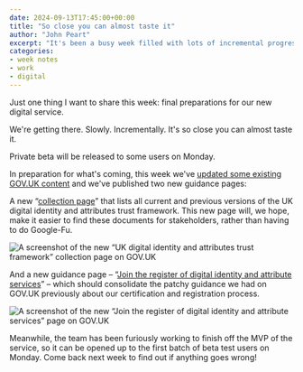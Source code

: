 ```yaml
---
date: 2024-09-13T17:45:00+00:00
title: "So close you can almost taste it"
author: "John Peart"
excerpt: "It's been a busy week filled with lots of incremental progress that's inching the team one step closer to lift off."
categories:
- week notes
- work
- digital
---
```


Just one thing I want to share this week: final preparations for our new digital service.

We're getting there. Slowly. Incrementally. It's so close you can almost taste it.

Private beta will be released to some users on Monday.

In preparation for what's coming, this week we've [updated some existing GOV.UK content](https://www.gov.uk/guidance/digital-identity) and we've published two new guidance pages:

A new “[collection page](https://www.gov.uk/government/collections/uk-digital-identity-and-attributes-trust-framework)” that lists all current and previous versions of the UK digital identity and attributes trust framework. This new page will, we hope, make it easier to find these documents for stakeholders, rather than having to do Google-Fu.

![A screenshot of the new “UK digital identity and attributes trust framework” collection page on GOV.UK](/assets/images/posts/2024/09/13/week-note/ukdiatf-collection-page.png)

And a new guidance page – “[Join the register of digital identity and attribute services](https://www.gov.uk/guidance/join-the-register-of-digital-identity-and-attribute-services)” – which should consolidate the patchy guidance we had on GOV.UK previously about our certification and registration process.

![A screenshot of the new “Join the register of digital identity and attribute services” page on GOV.UK](/assets/images/posts/2024/09/13/week-note/join-the-register.png)

Meanwhile, the team has been furiously working to finish off the MVP of the service, so it can be opened up to the first batch of beta test users on Monday. Come back next week to find out if anything goes wrong!

